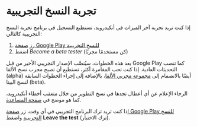 # تجربة النسخ التجريبية
إذا كنت تريد تجربة آخر الميزات في أنكيدرويد، تستطيع التسجيل في برنامج تجربة النسخ التجريبية كالتالي:

1. رز  [صفحة Google Play للنسخ التجريبية](https://play.google.com/apps/testing/com.ichi2.anki)
2. اضغط *Become a beta tester* (كن مستخدمًا مجربًا)

بعد هذه الخطوات، سيُنصَّب الإصدار التجريبي الأخير من قبل Google Play كما تنصب التحديثات العادية.
إذا كنت تحب المغامرة أكثر، تستطيع أن تصبح مجرب نسخ الألفا (alpha) أيضًا بالانضمام إلى
[مجموعة مجربي الألفا](https://groups.google.com/g/ankidroidalphatesters)،
بالإضافة إلى إجراء الخطوات السابقة لنسخ البيتا (beta).

الرجاء الإعلام عن أي أعطال تجدها في نسخ التطوير من خلال متعقب أخطاء أنكيدرويد، كما هو موضح في
[صفحة المساعدة](help.md).

إذا كنت تريد ترك البرنامج التجريبي في أي وقت، زر [صفحة Google Play للنسخ التجريبية](https://play.google.com/apps/testing/com.ichi2.anki) واضغط **Leave the test** (ترك الاختبار).
